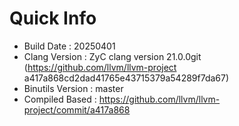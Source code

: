 # Quick Info
* Build Date : 20250401
* Clang Version : ZyC clang version 21.0.0git (https://github.com/llvm/llvm-project a417a868cd2dad41765e43715379a54289f7da67)
* Binutils Version : master
* Compiled Based : https://github.com/llvm/llvm-project/commit/a417a868


